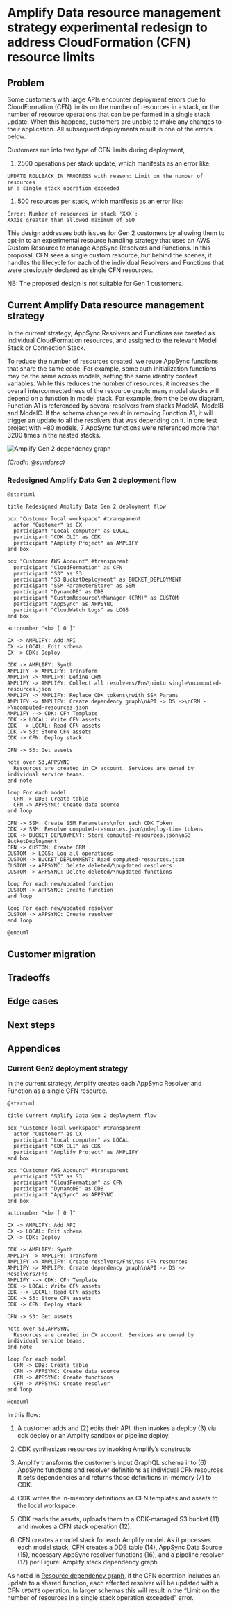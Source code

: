 # Amplify Data resource management strategy experimental redesign to address CloudFormation (CFN) resource limits

## Problem

Some customers with large APIs encounter deployment errors due to CloudFormation (CFN) limits on the number of resources in a stack, or the number of resource operations that can be performed in a single stack update. When this happens, customers are unable to make any changes to their application. All subsequent deployments result in one of the errors below.

Customers run into two type of CFN limits during deployment,

1. 2500 operations per stack update, which manifests as an error like:

```
UPDATE_ROLLBACK_IN_PROGRESS with reason: Limit on the number of resources
in a single stack operation exceeded
```

1. 500 resources per stack, which manifests as an error like:

```
Error: Number of resources in stack 'XXX':
XXXis greater than allowed maximum of 500
```

This design addresses both issues for Gen 2 customers by allowing them to opt-in to an experimental resource handling strategy that uses an AWS Custom Resource to manage AppSync Resolvers and Functions. In this proposal, CFN sees a single custom resource, but behind the scenes, it handles the lifecycle for each of the individual Resolvers and Functions that were previously declared as single CFN resources.

NB: The proposed design is not suitable for Gen 1 customers.

## Current Amplify Data resource management strategy

In the current strategy, AppSync Resolvers and Functions are created as individual CloudFormation resources, and assigned to the relevant Model Stack or Connection Stack.

To reduce the number of resources created, we reuse AppSync functions that share the same code. For example, some auth initialization functions may be the same across models, setting the same identity context variables. While this reduces the number of resources, it increases the overall interconnectedness of the resource graph: many model stacks will depend on a function in model stack. For example, from the below diagram, Function A1 is referenced by several resolvers from stacks ModelA, ModelB and ModelC. If the schema change result in removing Function A1, it will trigger an update to all the resolvers that was depending on it. In one test project with ~80 models, 7 AppSync functions were referenced more than 3200 times in the nested stacks.

![Amplify Gen 2 dependency graph](custom-resource-manager-resources/dependency-graph.png)

_(Credit: [@sundersc](http://github.com/sundersc))_

### Redesigned Amplify Data Gen 2 deployment flow

```plantuml
@startuml

title Redesigned Amplify Data Gen 2 deployment flow

box "Customer local workspace" #transparent
  actor "Customer" as CX
  participant "Local computer" as LOCAL
  participant "CDK CLI" as CDK
  participant "Amplify Project" as AMPLIFY
end box

box "Customer AWS Account" #transparent
  participant "CloudFormation" as CFN
  participant "S3" as S3
  participant "S3 BucketDeployment" as BUCKET_DEPLOYMENT
  participant "SSM ParameterStore" as SSM
  participant "DynamoDB" as DDB
  participant "CustomResource\nManager (CRM)" as CUSTOM
  participant "AppSync" as APPSYNC
  participant "CloudWatch Logs" as LOGS
end box

autonumber "<b> [ 0 ]"

CX -> AMPLIFY: Add API
CX -> LOCAL: Edit schema
CX -> CDK: Deploy

CDK -> AMPLIFY: Synth
AMPLIFY -> AMPLIFY: Transform
AMPLIFY -> AMPLIFY: Define CRM
AMPLIFY -> AMPLIFY: Collect all resolvers/Fns\ninto single\ncomputed-resources.json
AMPLIFY -> AMPLIFY: Replace CDK tokens\nwith SSM Params
AMPLIFY -> AMPLIFY: Create dependency graph\nAPI -> DS ->\nCRM ->\ncomputed-resources.json
AMPLIFY --> CDK: CFn Template
CDK -> LOCAL: Write CFN assets
CDK --> LOCAL: Read CFN assets
CDK -> S3: Store CFN assets
CDK -> CFN: Deploy stack

CFN -> S3: Get assets

note over S3,APPSYNC
  Resources are created in CX account. Services are owned by individual service teams.
end note

loop For each model
  CFN -> DDB: Create table
  CFN -> APPSYNC: Create data source
end loop

CFN -> SSM: Create SSM Parameters\nfor each CDK Token
CDK -> SSM: Resolve computed-resources.json\ndeploy-time tokens
CDK -> BUCKET_DEPLOYMENT: Store computed-resources.json\nS3 BucketDeployment
CFN -> CUSTOM: Create CRM
CUSTOM -> LOGS: Log all operations
CUSTOM -> BUCKET_DEPLOYMENT: Read computed-resources.json
CUSTOM -> APPSYNC: Delete deleted/\nupdated resolvers
CUSTOM -> APPSYNC: Delete deleted/\nupdated functions

loop For each new/updated function
CUSTOM -> APPSYNC: Create function
end loop

loop For each new/updated resolver
CUSTOM -> APPSYNC: Create resolver
end loop

@enduml
```

## Customer migration

## Tradeoffs

## Edge cases

## Next steps

## Appendices

### Current Gen2 deployment strategy

In the current strategy, Amplify creates each AppSync Resolver and Function as a single CFN resource.

```plantuml
@startuml

title Current Amplify Data Gen 2 deployment flow

box "Customer local workspace" #transparent
  actor "Customer" as CX
  participant "Local computer" as LOCAL
  participant "CDK CLI" as CDK
  participant "Amplify Project" as AMPLIFY
end box

box "Customer AWS Account" #transparent
  participant "S3" as S3
  participant "CloudFormation" as CFN
  participant "DynamoDB" as DDB
  participant "AppSync" as APPSYNC
end box

autonumber "<b> [ 0 ]"

CX -> AMPLIFY: Add API
CX -> LOCAL: Edit schema
CX -> CDK: Deploy

CDK -> AMPLIFY: Synth
AMPLIFY -> AMPLIFY: Transform
AMPLIFY -> AMPLIFY: Create resolvers/Fns\nas CFN resources
AMPLIFY -> AMPLIFY: Create dependency graph\nAPI -> DS -> Resolvers/Fns
AMPLIFY --> CDK: CFn Template
CDK -> LOCAL: Write CFN assets
CDK --> LOCAL: Read CFN assets
CDK -> S3: Store CFN assets
CDK -> CFN: Deploy stack

CFN -> S3: Get assets

note over S3,APPSYNC
  Resources are created in CX account. Services are owned by individual service teams.
end note

loop For each model
  CFN -> DDB: Create table
  CFN -> APPSYNC: Create data source
  CFN -> APPSYNC: Create functions
  CFN -> APPSYNC: Create resolver
end loop

@enduml
```

In this flow:

1. A customer adds and (2) edits their API, then invokes a deploy (3) via cdk deploy or an Amplify sandbox or pipeline deploy.

2. CDK synthesizes resources by invoking Amplify’s constructs

3. Amplify transforms the customer’s input GraphQL schema into (6) AppSync functions and resolver definitions as individual CFN resources. It sets dependencies and returns those definitions in-memory (7) to CDK.

4. CDK writes the in-memory definitions as CFN templates and assets to the local workspace.

5. CDK reads the assets, uploads them to a CDK-managed S3 bucket (11) and invokes a CFN stack operation (12).

6. CFN creates a model stack for each Amplify model. As it processes each model stack, CFN creates a DDB table (14), AppSync Data Source (15), necessary AppSync resolver functions (16), and a pipeline resolver (17) per Figure: Amplify stack dependency graph

As noted in [Resource dependency graph](#resource-dependency-graph), if the CFN operation includes an update to a shared function, each affected resolver will be updated with a CFN `UPDATE` operation. In larger schemas this will result in the “Limit on the number of resources in a single stack operation exceeded” error.
